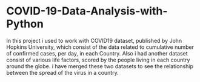 # COVID-19-Data-Analysis-with-Python
In this project i used to work with COVID19 dataset, published by John Hopkins University, which consist of the data related to cumulative number of confirmed cases, per day, in each Country. Also i had another dataset consist of various life factors, scored by the people living in each country around the globe. i have merged these two datasets to see the relationship between the spread of the virus in a country.
